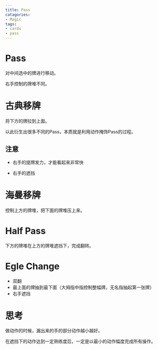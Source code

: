 ```yaml
---
title: Pass
catagories:
- Magic
tags:
- cards
- pass
---
```


# Pass

对中间选中的牌进行移动。

右手控制的牌堆不同。

# 古典移牌

将下方的牌拉到上面。

以此衍生出很多不同的Pass，本质就是利用动作掩饰Pass的过程。

## 注意

- 右手的提牌发力，才能看起来非常快

- 右手的遮挡

# 海曼移牌

控制上方的牌堆，把下面的牌堆压上来。

# Half Pass

下方的牌堆在上方的牌堆遮挡下，完成翻转。

# Egle Change

- 双翻
- 最上面的牌抽到最下面（大拇指中指控制整幅牌，无名指抽起第一张牌）
- 右手遮挡

# 思考

做动作的时候，漏出来的手的部分动作越小越好。

在遮挡下的动作达到一定熟练度后，一定是以最小的动作幅度完成所有操作。